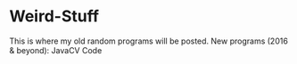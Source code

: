 # Weird-Stuff
This is where my old random programs will be posted.
New programs (2016 & beyond):
JavaCV Code
